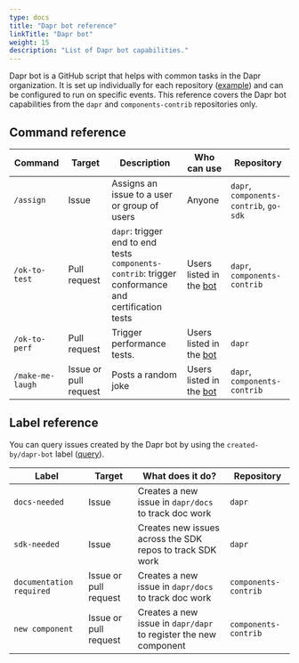 ```yaml
---
type: docs
title: "Dapr bot reference"
linkTitle: "Dapr bot"
weight: 15
description: "List of Dapr bot capabilities."
---
```


Dapr bot is a GitHub script that helps with common tasks in the Dapr organization. It is set up individually for each repository ([example](https://github.com/dapr/dapr/blob/master/.github/workflows/dapr-bot.yml)) and can be configured to run on specific events. This reference covers the Dapr bot capabilities from the `dapr` and `components-contrib` repositories only.

## Command reference

| Command          | Target                | Description                                                                                              | Who can use                                                                                     | Repository                             |
| ---------------- | --------------------- | -------------------------------------------------------------------------------------------------------- | ----------------------------------------------------------------------------------------------- | -------------------------------------- |
| `/assign`        | Issue                 | Assigns an issue to a user or group of users                                                             | Anyone                                                                                          | `dapr`, `components-contrib`, `go-sdk` |
| `/ok-to-test`    | Pull request          | `dapr`: trigger end to end tests <br/> `components-contrib`: trigger conformance and certification tests | Users listed in the [bot](https://github.com/dapr/dapr/blob/master/.github/scripts/dapr_bot.js) | `dapr`, `components-contrib`           |
| `/ok-to-perf`    | Pull request          | Trigger performance tests.                                                                               | Users listed in the [bot](https://github.com/dapr/dapr/blob/master/.github/scripts/dapr_bot.js) | `dapr`                                 |
| `/make-me-laugh` | Issue or pull request | Posts a random joke                                                                                      | Users listed in the [bot](https://github.com/dapr/dapr/blob/master/.github/scripts/dapr_bot.js) | `dapr`, `components-contrib`           |

## Label reference

You can query issues created by the Dapr bot by using the `created-by/dapr-bot` label ([query](https://github.com/search?q=org%3Adapr%20is%3Aissue%20label%3Acreated-by%2Fdapr-bot%20&type=issues)).

| Label                    | Target                | What does it do?                                                 | Repository           |
| ------------------------ | --------------------- | ---------------------------------------------------------------- | -------------------- |
| `docs-needed`            | Issue                 | Creates a new issue in `dapr/docs` to track doc work             | `dapr`               |
| `sdk-needed`             | Issue                 | Creates new issues across the SDK repos to track SDK work        | `dapr`               |
| `documentation required` | Issue or pull request | Creates a new issue in `dapr/docs` to track doc work             | `components-contrib` |
| `new component`          | Issue or pull request | Creates a new issue in `dapr/dapr` to register the new component | `components-contrib` |
